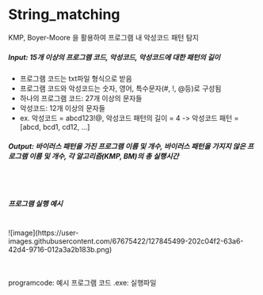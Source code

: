 # String_matching
KMP, Boyer-Moore 을 활용하여 프로그램 내 악성코드 패턴 탐지

##### Input: 15개 이상의 프로그램 코드, 악성코드, 악성코드에 대한 패턴의 길이
- 프로그램 코드는 txt파일 형식으로 받음
- 프로그램 코드와 악성코드는 숫자, 영어, 특수문자(#, !, @등)로 구성됨
- 하나의 프로그램 코드: 27개 이상의 문자들
- 악성코드: 12개 이상의 문자들
- ex. 악성코드 = abcd123!@, 악성코드 패턴의 길이 = 4 -> 악성코드 패턴 = [abcd, bcd1, cd12, ...]

##### Output: 바이러스 패턴을 가진 프로그램 이름 및 개수, 바이러스 패턴을 가지지 않은 프로그램 이름 및 개수, 각 알고리즘(KMP, BM)의 총 실행시간
<br><br>
##### 프로그램 실행 예시
<br>
![image](https://user-images.githubusercontent.com/67675422/127845499-202c04f2-63a6-42d4-9716-012a3a2b183b.png)

<br><br>
programcode: 예시 프로그램 코드
.exe: 실행파일
